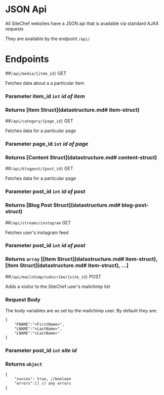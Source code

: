 # JSON Api

All SiteChef websites have a JSON api that is available via standard AJAX requests

They are available by the endpoint `/api/`

# Endpoints


##`/api/media/{item_id}` GET

Fetches data about a a particular item

### Parameter item_id `int` *id of item*

### Returns [Item Struct](datastructure.md# item-struct)

##`/api/category/{page_id}` GET

Fetches data for a particular page

### Parameter page_id `int` *id of page*

### Returns [Content Struct](datastructure.md# content-struct)


##`/api/blogpost/{post_id}` GET

Fetches data for a particular page

### Parameter post_id `int` *id of post*

### Returns [Blog Post Struct](datastructure.md# blog-post-struct)

##`/api/streams/instagram` GET

Fetches user's instagram feed

### Parameter post_id `int` *id of post*

### Returns `array` [[Item Struct](datastructure.md# item-struct), [Item Struct](datastructure.md# item-struct), ...]

##`/api/mailchimp/subscribe/{site_id}` POST

Adds a visitor to the SiteChef user's mailchimp list

### Request Body

The body variables are as set by the mailchimp user.
By default they are:

    {
        "FNAME":"<FirstName>",
        "LNAME":"<LastName>",
        "LNAME":"<LastName>"
    }


### Parameter post_id `int` *site id*

### Returns `object`

    {
        "succes": true, //boolean
        "errors":[] // any errors
    }

